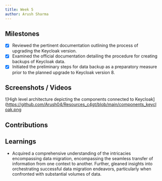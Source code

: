 ```yaml
---
title: Week 5
author: Arush Sharma
---
```


## Milestones
- [x] Reviewed the pertinent documentation outlining the process of upgrading the Keycloak version.
- [x] Examined the official documentation detailing the procedure for creating backups of Keycloak data.
- [x] Initiated the preliminary steps for data backup as a preparatory measure prior to the planned upgrade to Keycloak version 8.

## Screenshots / Videos 
![High level architecture depicting the components connected to Keycloak](https://github.com/Arush04/Resources_c4gt/blob/main/components_keycloak.png
## Contributions

## Learnings
- Acquired a comprehensive understanding of the intricacies encompassing data migration, encompassing the seamless transfer of information from one context to another. Further, gleaned insights into orchestrating successful data migration endeavors, particularly when confronted with substantial volumes of data.
